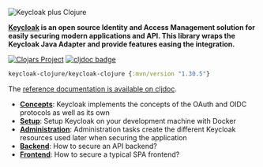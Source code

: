 
![Keycloak plus Clojure](keycloak-plus-clojure.png)

__[Keycloak](http://www.keycloak.org) is an open source Identity and Access Management solution for easily securing modern applications and API. This library wraps the Keycloak Java Adapter and provide features easing the integration.__

[![Clojars Project](https://img.shields.io/clojars/v/keycloak-clojure.svg)](https://clojars.org/keycloak-clojure)
[![cljdoc badge](https://cljdoc.org/badge/keycloak-clojure/keycloak-clojure)](https://cljdoc.org/d/keycloak-clojure/keycloak-clojure)


```clojure
keycloak-clojure/keycloak-clojure {:mvn/version "1.30.5"}
```

The [reference documentation is available on cljdoc](https://cljdoc.org/d/keycloak-clojure/keycloak-clojure).

- **[Concepts](https://cljdoc.org/d/keycloak-clojure/keycloak-clojure/CURRENT/doc/security-concepts)**: Keycloak implements the concepts of the OAuth and OIDC protocols as well as its own
- **[Setup](https://cljdoc.org/d/keycloak-clojure/keycloak-clojure/CURRENT/doc/setup-and-run-keycloak)**: Setup Keycloak on your development machine with Docker
- **[Administration](https://cljdoc.org/d/keycloak-clojure/keycloak-clojure/CURRENT/doc/administrative-tasks)**: Administration tasks create the different Keycloak resources used later when securing the application
- **[Backend](https://cljdoc.org/d/keycloak-clojure/keycloak-clojure/CURRENT/doc/securing-your-application-s-backend)**: How to secure an API backend?
- **[Frontend](https://cljdoc.org/d/keycloak-clojure/keycloak-clojure/CURRENT/doc/securing-your-applications-s-frontend)**: How to secure a typical SPA frontend?
